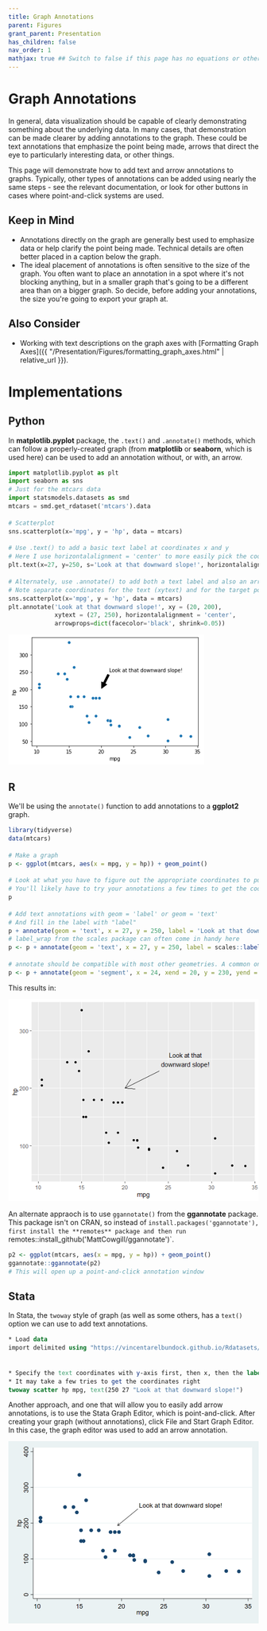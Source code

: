 ```yaml
---
title: Graph Annotations
parent: Figures
grant_parent: Presentation
has_children: false
nav_order: 1
mathjax: true ## Switch to false if this page has no equations or other math rendering.
---
```


# Graph Annotations

In general, data visualization should be capable of clearly demonstrating something about the underlying data. In many cases, that demonstration can be made clearer by adding annotations to the graph. These could be text annotations that emphasize the point being made, arrows that direct the eye to particularly interesting data, or other things.

This page will demonstrate how to add text and arrow annotations to graphs. Typically, other types of annotations can be added using nearly the same steps - see the relevant documentation, or look for other buttons in cases where point-and-click systems are used.

## Keep in Mind

- Annotations directly on the graph are generally best used to emphasize data or help clarify the point being made. Technical details are often better placed in a caption below the graph.
- The ideal placement of annotations is often sensitive to the size of the graph. You often want to place an annotation in a spot where it's not blocking anything, but in a smaller graph that's going to be a different area than on a bigger graph. So decide, before adding your annotations, the size you're going to export your graph at.

## Also Consider

- Working with text descriptions on the graph axes with [Formatting Graph Axes]({{ "/Presentation/Figures/formatting_graph_axes.html" | relative_url }}).

# Implementations

## Python

In **matplotlib.pyplot** package, the `.text()` and `.annotate()` methods, which can follow a properly-created graph (from **matplotlib** or **seaborn**, which is used here) can be used to add an annotation without, or with, an arrow.

```python
import matplotlib.pyplot as plt
import seaborn as sns
# Just for the mtcars data
import statsmodels.datasets as smd
mtcars = smd.get_rdataset('mtcars').data

# Scatterplot
sns.scatterplot(x='mpg', y = 'hp', data = mtcars)

# Use .text() to add a basic text label at coordinates x and y
# Here I use horizontalalignment = 'center' to more easily pick the coordinates
plt.text(x=27, y=250, s='Look at that downward slope!', horizontalalignment = 'center')

# Alternately, use .annotate() to add both a text label and also an arrow
# Note separate coordinates for the text (xytext) and for the target point of the arrow (xy)
sns.scatterplot(x='mpg', y = 'hp', data = mtcars)
plt.annotate('Look at that downward slope!', xy = (20, 200),
             xytext = (27, 250), horizontalalignment = 'center',
             arrowprops=dict(facecolor='black', shrink=0.05))
```	

![Python annotated scatterplot](Images/Graph_Annotation/python_annotated_graph.png)		 

## R

We'll be using the `annotate()` function to add annotations to a **ggplot2** graph.

```r
library(tidyverse)
data(mtcars)

# Make a graph
p <- ggplot(mtcars, aes(x = mpg, y = hp)) + geom_point()

# Look at what you have to figure out the appropriate coordinates to put your label
# You'll likely have to try your annotations a few times to get the coordinates correct
p

# Add text annotations with geom = 'label' or geom = 'text'
# And fill in the label with "label"
p + annotate(geom = 'text', x = 27, y = 250, label = 'Look at that downward slope!')
# label_wrap from the scales package can often come in handy here
p <- p + annotate(geom = 'text', x = 27, y = 250, label = scales::label_wrap(20)('Look at that downward slope!'))

# annotate should be compatible with most other geometries. A common one is 'segment' for lines
p <- p + annotate(geom = 'segment', x = 24, xend = 20, y = 230, yend = 200, arrow = arrow())
```

This results in:

![R annotated scatterplot](Images/Graph_Annotation/r_annotated_graph.png)		 

An alternate appraoch is to use `ggannotate()` from the **ggannotate** package. This package isn't on CRAN, so instead of `install.packages('ggannotate'), first install the **remotes** package and then run `remotes::install_github('MattCowgill/ggannotate')`.

```r
p2 <- ggplot(mtcars, aes(x = mpg, y = hp)) + geom_point()
ggannotate::ggannotate(p2)
# This will open up a point-and-click annotation window
```


## Stata

In Stata, the `twoway` style of graph (as well as some others, has a `text()` option we can use to add text annotations.

```stata
* Load data
import delimited using "https://vincentarelbundock.github.io/Rdatasets/csv/datasets/mtcars.csv", clear


* Specify the text coordinates with y-axis first, then x, then the label
* It may take a few tries to get the coordinates right
twoway scatter hp mpg, text(250 27 "Look at that downward slope!")
```

Another approach, and one that will allow you to easily add arrow annotations, is to use the Stata Graph Editor, which is point-and-click. After creating your graph (without annotations), click File and Start Graph Editor. In this case, the graph editor was used to add an arrow annotation.

![Stata annotated scatterplot](Images/Graph_Annotation/stata_annotated_graph.png)		 

